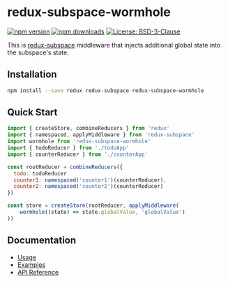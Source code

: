 # redux-subspace-wormhole

[![npm version](https://img.shields.io/npm/v/redux-subspace-wormhole.svg?style=flat-square)](https://www.npmjs.com/package/redux-subspace-wormhole)
[![npm downloads](https://img.shields.io/npm/dm/redux-subspace-wormhole.svg?style=flat-square)](https://www.npmjs.com/package/redux-subspace-wormhole)
[![License: BSD-3-Clause](https://img.shields.io/npm/l/redux-subspace-wormhole.svg?style=flat-square)](/LICENSE.md)

This is [redux-subspace](/) middleware that injects additional global state into the subspace's state.

## Installation

```sh
npm install --save redux redux-subspace redux-subspace-wormhole
```

## Quick Start

```javascript
import { createStore, combineReducers } from 'redux'
import { namespaced, applyMiddleware } from 'redux-subspace'
import wormhole from 'redux-subspace-wormhole'
import { todoReducer } from './todoApp'
import { counterReducer } from './counterApp'

const rootReducer = combineReducers({
  todo: todoReducer
  counter1: namespaced('counter1')(counterReducer),
  counter2: namespaced('counter2')(counterReducer)
})

const store = createStore(rootReducer, applyMiddleware(
    wormhole((state) => state.globalValue, 'globalValue')
))
```

## Documentation

* [Usage](https://ioof-holdings.github.io/redux-subspace/packages/redux-subspace-wormhole/docs/Usage.html)
* [Examples](https://ioof-holdings.github.io/redux-subspace/docs/Examples.html#general-examples)
* [API Reference](https://ioof-holdings.github.io/redux-subspace/packages/redux-subspace-wormhole/docs/api/)
